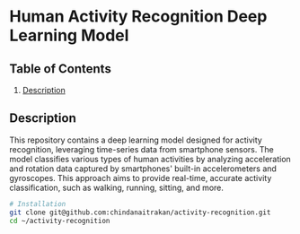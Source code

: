 # Human Activity Recognition Deep Learning Model

## Table of Contents
1. [Description](#description)

## Description
This repository contains a deep learning model designed for activity recognition, leveraging time-series data from smartphone sensors. The model classifies various types of human activities by analyzing acceleration and rotation data captured by smartphones' built-in accelerometers and gyroscopes. This approach aims to provide real-time, accurate activity classification, such as walking, running, sitting, and more.

```bash
# Installation
git clone git@github.com:chindanaitrakan/activity-recognition.git
cd ~/activity-recognition
